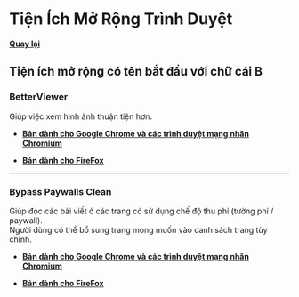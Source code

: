 # Tiện Ích Mở Rộng Trình Duyệt

**[Quay lại](https://khangshirokuma.github.io/TienIchMoRongTrinhDuyet/)**

## Tiện ích mở rộng có tên bắt đầu với chữ cái B

### BetterViewer

Giúp việc xem hình ảnh thuận tiện hơn.

- **[Bản dành cho Google Chrome và các trình duyệt mạng nhân Chromium](https://chromewebstore.google.com/detail/betterviewer/llcpfkbjgkpmapiidpnohffjmmnhpmpb?hl=vi)**

- **[Bản dành cho FireFox](https://addons.mozilla.org/vi/firefox/addon/betterviewer/)**

---
### Bypass Paywalls Clean

Giúp đọc các bài viết ở các trang có sử dụng chế độ thu phí (tường phí / paywall).  
Người dùng có thể bổ sung trang mong muốn vào danh sách trang tùy chỉnh.

- **[Bản dành cho Google Chrome và các trình duyệt mạng nhân Chromium](https://gitlab.com/magnolia1234/bypass-paywalls-chrome-clean)**

- **[Bản dành cho FireFox](https://gitlab.com/magnolia1234/bypass-paywalls-firefox-clean)**